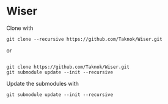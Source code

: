# Wiser
Clone with
```
git clone --recursive https://github.com/Taknok/Wiser.git
```
or
```

git clone https://github.com/Taknok/Wiser.git
git submodule update --init --recursive
```
Update the submodules with
```
git submodule update --init --recursive
```
